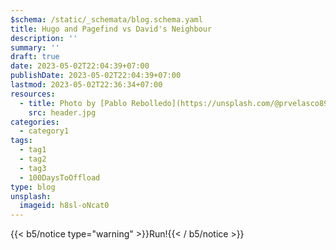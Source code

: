```yaml
---
$schema: /static/_schemata/blog.schema.yaml
title: Hugo and Pagefind vs David's Neighbour
description: ''
summary: ''
draft: true
date: 2023-05-02T22:04:39+07:00
publishDate: 2023-05-02T22:04:39+07:00
lastmod: 2023-05-02T22:36:34+07:00
resources:
  - title: Photo by [Pablo Rebolledo](https://unsplash.com/@prvelasco89) via [Unsplash](https://unsplash.com/)
    src: header.jpg
categories:
  - category1
tags:
  - tag1
  - tag2
  - tag3
  - 100DaysToOffload
type: blog
unsplash:
  imageid: h8sl-oNcat0
---
```


{{< b5/notice type="warning" >}}Run!{{< / b5/notice >}}
